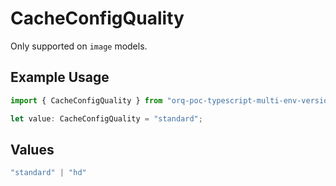 # CacheConfigQuality

Only supported on `image` models.

## Example Usage

```typescript
import { CacheConfigQuality } from "orq-poc-typescript-multi-env-version/models/operations";

let value: CacheConfigQuality = "standard";
```

## Values

```typescript
"standard" | "hd"
```